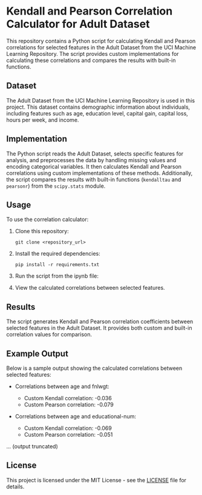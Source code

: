 # Kendall and Pearson Correlation Calculator for Adult Dataset

This repository contains a Python script for calculating Kendall and Pearson correlations for selected features in the Adult Dataset from the UCI Machine Learning Repository. The script provides custom implementations for calculating these correlations and compares the results with built-in functions.

## Dataset

The Adult Dataset from the UCI Machine Learning Repository is used in this project. This dataset contains demographic information about individuals, including features such as age, education level, capital gain, capital loss, hours per week, and income.

## Implementation

The Python script reads the Adult Dataset, selects specific features for analysis, and preprocesses the data by handling missing values and encoding categorical variables. It then calculates Kendall and Pearson correlations using custom implementations of these methods. Additionally, the script compares the results with built-in functions (`kendalltau` and `pearsonr`) from the `scipy.stats` module.

## Usage

To use the correlation calculator:

1. Clone this repository:

   ```
   git clone <repository_url>
   ```

2. Install the required dependencies:

   ```
   pip install -r requirements.txt
   ```

3. Run the script from the ipynb file:

4. View the calculated correlations between selected features.

## Results

The script generates Kendall and Pearson correlation coefficients between selected features in the Adult Dataset. It provides both custom and built-in correlation values for comparison.

## Example Output

Below is a sample output showing the calculated correlations between selected features:

- Correlations between age and fnlwgt:
  - Custom Kendall correlation: -0.036
  - Custom Pearson correlation: -0.079

- Correlations between age and educational-num:
  - Custom Kendall correlation: -0.069
  - Custom Pearson correlation: -0.051

... (output truncated)

## License

This project is licensed under the MIT License - see the [LICENSE](LICENSE) file for details.
